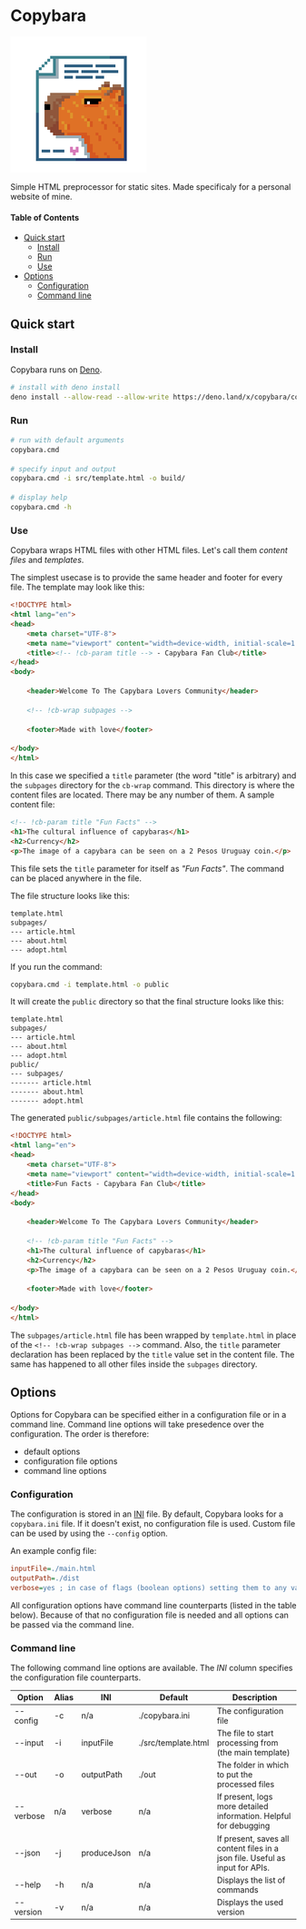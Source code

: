 # Copybara

![Copybara](logo.png)

Simple HTML preprocessor for static sites. Made specificaly for a personal website of mine.

#### Table of Contents
* [Quick start](#quick%20start)
  * [Install](#install)
  * [Run](#run)
  * [Use](#use)
* [Options](#options)
  * [Configuration](#configuration)
  * [Command line](#comamndW%20line)

## Quick start

### Install

Copybara runs on [Deno](https://deno.land/).

```bash
# install with deno install
deno install --allow-read --allow-write https://deno.land/x/copybara/copybara.ts
```

### Run

```bash
# run with default arguments
copybara.cmd

# specify input and output
copybara.cmd -i src/template.html -o build/

# display help
copybara.cmd -h
```

### Use

Copybara wraps HTML files with other HTML files. Let's call them _content files_ and _templates_.

The simplest usecase is to provide the same header and footer for every file. The template may look like this:

```html
<!DOCTYPE html>
<html lang="en">
<head>
    <meta charset="UTF-8">
    <meta name="viewport" content="width=device-width, initial-scale=1.0">
    <title><!-- !cb-param title --> - Capybara Fan Club</title>
</head>
<body>
    
    <header>Welcome To The Capybara Lovers Community</header>

    <!-- !cb-wrap subpages -->

    <footer>Made with love</footer>

</body>
</html>
```

In this case we specified a `title` parameter (the word "title" is arbitrary) and the  `subpages` directory for the `cb-wrap` command. 
This directory is where the content files are located. 
There may be any number of them. A sample content file:

```html
<!-- !cb-param title "Fun Facts" -->
<h1>The cultural influence of capybaras</h1>
<h2>Currency</h2>
<p>The image of a capybara can be seen on a 2 Pesos Uruguay coin.</p>
```

This file sets the `title` parameter for itself as _"Fun Facts"_. The command can be placed anywhere in the file.

The file structure looks like this:

```
template.html
subpages/
--- article.html
--- about.html
--- adopt.html
```

If you run the command:

```bash
copybara.cmd -i template.html -o public
```

It will create the `public` directory so that the final structure looks like this:

```
template.html
subpages/
--- article.html
--- about.html
--- adopt.html
public/
--- subpages/
------- article.html
------- about.html
------- adopt.html
```

The generated `public/subpages/article.html` file contains the following:

```html
<!DOCTYPE html>
<html lang="en">
<head>
    <meta charset="UTF-8">
    <meta name="viewport" content="width=device-width, initial-scale=1.0">
    <title>Fun Facts - Capybara Fan Club</title>
</head>
<body>
    
    <header>Welcome To The Capybara Lovers Community</header>

    <!-- !cb-param title "Fun Facts" -->
    <h1>The cultural influence of capybaras</h1>
    <h2>Currency</h2>
    <p>The image of a capybara can be seen on a 2 Pesos Uruguay coin.</p>

    <footer>Made with love</footer>

</body>
</html>
```

The `subpages/article.html` file has been wrapped by `template.html` in place of the `<!-- !cb-wrap subpages -->` command. Also, the `title` parameter declaration has been replaced by the `title` value set in the content file.
The same has happened to all other files inside the `subpages` directory.

## Options

Options for Copybara can be specified either in a configuration file or in a command line. 
Command line options will take presedence over the configuration.
The order is therefore:
- default options
- configuration file options
- command line options

### Configuration

The configuration is stored in an [INI](https://en.wikipedia.org/wiki/INI_file) file. By default, Copybara looks for a `copybara.ini` file. If it doesn't exist, no configuration file is used. Custom file can be used by using the `--config` option.

An example config file:

```ini
inputFile=./main.html
outputPath=./dist
verbose=yes ; in case of flags (boolean options) setting them to any value will set them to 'true'
```

All configuration options have command line counterparts (listed in the table below). 
Because of that no configuration file is needed and all options can be passed via the command line.

### Command line

The following command line options are available. The _INI_ column specifies the configuration file counterparts.

Option | Alias | INI | Default | Description
--- | --- | --- | --- | ---
--config | -c | n/a | ./copybara.ini | The configuration file
--input | -i | inputFile | ./src/template.html | The file to start processing from (the main template)
--out | -o | outputPath | ./out | The folder in which to put the processed files
--verbose | n/a | verbose | n/a | If present, logs more detailed information. Helpful for debugging
--json | -j | produceJson | n/a | If present, saves all content files in a json file. Useful as input for APIs. 
--help | -h | n/a | n/a | Displays the list of commands
--version | -v | n/a | n/a | Displays the used version
